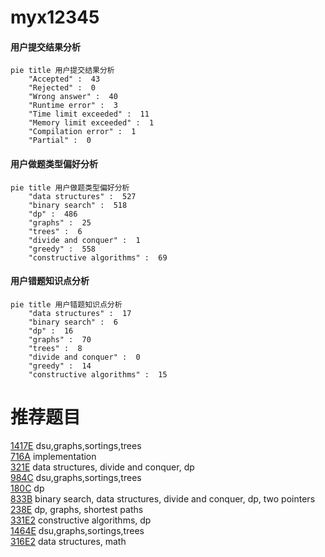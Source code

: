 # myx12345

<!-- tabs:start -->



#### **用户提交结果分析**

```mermaid
pie title 用户提交结果分析
    "Accepted" :  43
    "Rejected" :  0
    "Wrong answer" :  40
    "Runtime error" :  3
    "Time limit exceeded" :  11
    "Memory limit exceeded" :  1
    "Compilation error" :  1
    "Partial" :  0
```

#### **用户做题类型偏好分析**

```mermaid
pie title 用户做题类型偏好分析
    "data structures" :  527
    "binary search" :  518
    "dp" :  486
    "graphs" :  25
    "trees" :  6
    "divide and conquer" :  1
    "greedy" :  558
    "constructive algorithms" :  69
```
#### **用户错题知识点分析**

```mermaid
pie title 用户错题知识点分析
    "data structures" :  17
    "binary search" :  6
    "dp" :  16
    "graphs" :  70
    "trees" :  8
    "divide and conquer" :  0
    "greedy" :  14
    "constructive algorithms" :  15
```



<!-- tabs:end -->
# 推荐题目
[1417E](https://codeforces.com/contest/1417/problem/E)		dsu,graphs,sortings,trees		  
[716A](https://codeforces.com/contest/716/problem/A)		implementation		  
[321E](https://codeforces.com/contest/321/problem/E)		data structures,
                        divide and conquer,
                        dp		  
[984C](https://codeforces.com/contest/984/problem/C)		dsu,graphs,sortings,trees		  
[180C](https://codeforces.com/contest/180/problem/C)		dp		  
[833B](https://codeforces.com/contest/833/problem/B)		binary search,
                        data structures,
                        divide and conquer,
                        dp,
                        two pointers		  
[238E](https://codeforces.com/contest/238/problem/E)		dp,
                        graphs,
                        shortest paths		  
[331E2](https://codeforces.com/contest/331E/problem/2)		constructive algorithms,
                        dp		  
[1464E](https://codeforces.com/contest/1464/problem/E)		dsu,graphs,sortings,trees		  
[316E2](https://codeforces.com/contest/316E/problem/2)		data structures,
                        math		  
